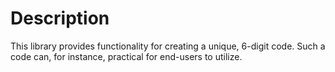 # Description

This library provides functionality for creating a unique, 6-digit code. Such a code can, for instance, practical for
end-users to utilize.